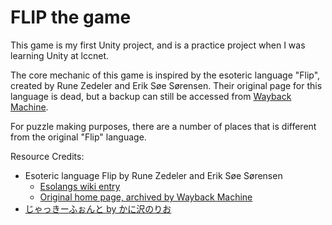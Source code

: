 # FLIP the game #

This game is my first Unity project, and is a practice project when I was learning Unity at lccnet.

The core mechanic of this game is inspired by the esoteric language "Flip", created by Rune Zedeler and Erik Søe Sørensen.
Their original page for this language is dead, but a backup can still be accessed from [Wayback Machine][1].

[1]: http://web.archive.org/web/20170813111347/http://daimi.au.dk/~eriksoe/Flip/index.html

For puzzle making purposes, there are a number of places that is different from the original "Flip" language.

Resource Credits:

* Esoteric language Flip by Rune Zedeler and Erik Søe Sørensen
  * [Esolangs wiki entry](https://esolangs.org/wiki/Flip)
  * [Original home page, archived by Wayback Machine][1]
* [じゃっきーふぉんと by かに沢のりお](https://nonty.net/font/jackey_font/)

